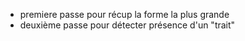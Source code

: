 - premiere passe pour récup la forme la plus grande
- deuxième passe pour détecter présence d'un "trait"

